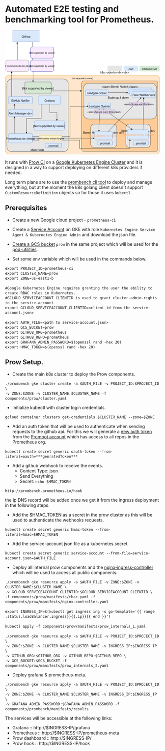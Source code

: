 # Automated E2E testing and benchmarking tool for Prometheus.

![Prombench Design](design.svg)

It runs with [Prow CI](https://github.com/kubernetes/test-infra/blob/master/prow/) on a [Google Kubernetes Engine Cluster](https://cloud.google.com/kubernetes-engine/) and it is designed in a way to support deploying on different k8s providers if needed.

Long term plans are to use the [prombench cli tool](cmd/prombench) to deploy and manage everything, but at the moment the  k8s golang client doesn't support `CustomResourceDefinition` objects so for those it uses `kubectl`.

## Prerequisites 
- Create a new Google cloud project - `prometheus-ci`
- Create a [Service Account](https://cloud.google.com/kubernetes-engine/docs/tutorials/authenticating-to-cloud-platform#step_3_create_service_account_credentials) on GKE with role `Kubernetes Engine Service Agent & Kubernetes Engine Admin` and download the json file.
- [Create a GCS bucket](https://console.cloud.google.com/storage/) `prow` in the same project which will be used for the [pod-utilities](https://github.com/kubernetes/test-infra/blob/master/prow/pod-utilities.md).

- Set some env variable which will be used in the commands below.
```
export PROJECT_ID=prometheus-ci 
export CLUSTER_NAME=prow
export ZONE=us-east1-b

#Google Kubernetes Engine requires granting the user the ability to create RBAC roles in Kubernetes.
#GCLOUD_SERVICEACCOUNT_CLIENTID is used to grant cluster-admin-rights to the service-account
export GCLOUD_SERVICEACCOUNT_CLIENTID=<client_id from the service-account.json>

export AUTH_FILE=<path to service-account.json>
export GCS_BUCKET=prow
export GITHUB_ORG=prometheus
export GITHUB_REPO=prometheus
export GRAFANA_ADMIN_PASSWORD=$(openssl rand -hex 20)
export HMAC_TOKEN=$(openssl rand -hex 20)
```
## Prow Setup.

- Create the main k8s cluster to deploy the Prow components.

```
./prombench gke cluster create -a $AUTH_FILE -v PROJECT_ID:$PROJECT_ID \
-v ZONE:$ZONE -v CLUSTER_NAME:$CLUSTER_NAME -f components/prow/cluster.yaml
```

- Initialize kubectl with cluster login credentials.
```
gcloud container clusters get-credentials $CLUSTER_NAME --zone=$ZONE
```
- Add an auth token that will be used to authenticate when sending requests to the github api.
For this we will generate a [new auth token](https://github.com/settings/tokens) from the [Prombot account](https://github.com/prombot) which has access to all repos in the Prometheus org.

```
kubectl create secret generic oauth-token --from-literal=oauth=***genratedToken***
```

- Add a github webhook to receive the events.
  * Content Type: json
  * Send Everything
   * Secret: `echo $HMAC_TOKEN`
```
http://prombench.prometheus.io/hook
```
the ip DNS record will be added once we get it from the ingress deployment in the following steps.

- Add the $HMAC_TOKEN as a secret in the prow cluster as this will be used to authenticate the webhooks requests.
```
kubectl create secret generic hmac-token --from-literal=hmac=$HMAC_TOKEN
```

- Add the service-account json file as a kubernetes secret.
```
kubectl create secret generic service-account --from-file=service-account.json=$AUTH_FILE
```

- Deploy all internal prow components and the [nginx-ingress-controller](https://github.com/kubernetes/ingress-nginx) which will be used to access all public components.
```
./prombench gke resource apply -a $AUTH_FILE -v ZONE:$ZONE -v CLUSTER_NAME:$CLUSTER_NAME \
-v GCLOUD_SERVICEACCOUNT_CLIENTID:$GCLOUD_SERVICEACCOUNT_CLIENTID \
-f components/prow/manifests/rbac.yaml -f components/prow/manifests/nginx-controller.yaml

export INGRESS_IP=$(kubectl get ingress ing -o go-template='{{ range .status.loadBalancer.ingress}}{{.ip}}{{ end }}')

kubectl apply -f components/prow/manifests/prow_internals_1.yaml

./prombench gke resource apply -a $AUTH_FILE -v PROJECT_ID:$PROJECT_ID \
-v ZONE:$ZONE -v CLUSTER_NAME:$CLUSTER_NAME -v INGRESS_IP:$INGRESS_IP \
-v GITHUB_ORG:$GITHUB_ORG -v GITHUB_REPO:$GITHUB_REPO \
-v GCS_BUCKET:$GCS_BUCKET -f components/prow/manifests/prow_internals_2.yaml
```

- Deploy grafana & prometheus-meta.
```
./prombench gke resource apply -a $AUTH_FILE -v PROJECT_ID:$PROJECT_ID \
-v ZONE:$ZONE -v CLUSTER_NAME:$CLUSTER_NAME -v INGRESS_IP:$INGRESS_IP \
-v GRAFANA_ADMIN_PASSWORD:$GRAFANA_ADMIN_PASSWORD -f components/prombench/manifests/results
```

The services will be accessible at the following links:
  * Grafana ::  http://$INGRESS-IP/grafana
  * Prometheus ::  http://$INGRESS-IP/prometheus-meta
  * Prow dashboard :: http://$INGRESS-IP/
  * Prow hook :: http://$INGRESS-IP/hook

